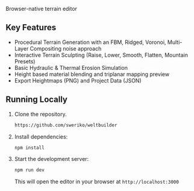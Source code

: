 Browser-native terrain editor

## Key Features

-   Procedural Terrain Generation with an FBM, Ridged, Voronoi, Multi-Layer Compositing noise approach
-   Interactive Terrain Sculpting (Raise, Lower, Smooth, Flatten, Mountain Presets)
-   Basic Hydraulic & Thermal Erosion Simulation
-   Height based material blending and triplanar mapping preview
-   Export Heightmaps (PNG) and Project Data (JSON)

## Running Locally

1.  Clone the repository.
    ```bash
    https://github.com/sweriko/weltbuilder
    ```
2.  Install dependencies:
    ```bash
    npm install
    ```
3.  Start the development server:
    ```bash
    npm run dev
    ```
    This will open the editor in your browser at `http://localhost:3000`
